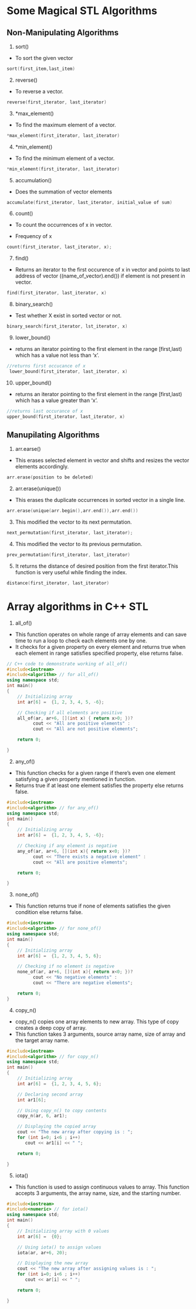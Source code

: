 # Some Magical STL Algorithms

## Non-Manipulating Algorithms

1. sort()

- To sort the given vector

```C++
sort(first_item,last_item)
```

2. reverse()

- To reverse a vector.

```C++
reverse(first_iterator, last_iterator)
```

3. \*max_element()

- To find the maximum element of a vector.

```C++
*max_element(first_iterator, last_iterator)
```

4. \*min_element()

- To find the minimum element of a vector.

```C++
*min_element(first_iterator, last_iterator)
```

5. accumulation()

- Does the summation of vector elements

```C++
accumulate(first_iterator, last_iterator, initial_value of sum)
```

6. count()

- To count the occurrences of x in vector.

- Frequency of x

```C++
count(first_iterator, last_iterator, x);
```

7. find()

- Returns an iterator to the first occurence of x in vector and points to last address of vector ((name_of_vector).end()) if element is not present in vector.

```C++
find(first_iterator, last_iterator, x)
```

8. binary_search()

- Test whether X exist in sorted vector or not.

```c++
binary_search(first_iterator, lst_iterator, x)
```

9. lower_bound()

- returns an iterator pointing to the first element in the range [first,last) which has a value not less than ‘x’.

```C++
//returns first occucance of x
 lower_bound(first_iterator, last_iterator, x)
```

10. upper_bound()

- returns an iterator pointing to the first element in the range [first,last) which has a value greater than ‘x’.

```C++
//returns last occurance of x
upper_bound(first_iterator, last_iterator, x)
```

## Manupilating Algorithms

1. arr.earse()

- This erases selected element in vector and shifts and resizes the vector elements accordingly.

```C++
arr.erase(position to be deleted)
```

2. arr.erase(unique())

- This erases the duplicate occurrences in sorted vector in a single line.

```C++
arr.erase(unique(arr.begin(),arr.end()),arr.end())
```

3.  This modified the vector to its next permutation.

```C++
next_permutation(first_iterator, last_iterator);
```

4. This modified the vector to its previous permutation.

```C++
prev_permutation(first_iterator, last_iterator)
```

5. It returns the distance of desired position from the first iterator.This function is very useful while finding the index.

```C++
distance(first_iterator, last_iterator)
```

# Array algorithms in C++ STL

1. all_of()

- This function operates on whole range of array elements and can save time to run a loop to check each elements one by one.
- It checks for a given property on every element and returns true when each element in range satisfies specified property, else returns false.

```C++
// C++ code to demonstrate working of all_of()
#include<iostream>
#include<algorithm> // for all_of()
using namespace std;
int main()
{
    // Initializing array
    int ar[6] =  {1, 2, 3, 4, 5, -6};

    // Checking if all elements are positive
    all_of(ar, ar+6, [](int x) { return x>0; })?
          cout << "All are positive elements" :
          cout << "All are not positive elements";

    return 0;

}
```

2. any_of()

- This function checks for a given range if there’s even one element satisfying a given property mentioned in function.
- Returns true if at least one element satisfies the property else returns false.

```C++
#include<iostream>
#include<algorithm> // for any_of()
using namespace std;
int main()
{
    // Initializing array
    int ar[6] =  {1, 2, 3, 4, 5, -6};

    // Checking if any element is negative
    any_of(ar, ar+6, [](int x){ return x<0; })?
          cout << "There exists a negative element" :
          cout << "All are positive elements";

    return 0;

}
```

3. none_of()

- This function returns true if none of elements satisfies the given condition else returns false.

```C++
#include<iostream>
#include<algorithm> // for none_of()
using namespace std;
int main()
{
    // Initializing array
    int ar[6] =  {1, 2, 3, 4, 5, 6};

    // Checking if no element is negative
    none_of(ar, ar+6, [](int x){ return x<0; })?
          cout << "No negative elements" :
          cout << "There are negative elements";

    return 0;
}
```

4. copy_n()

- copy_n() copies one array elements to new array. This type of copy creates a deep copy of array.
- This function takes 3 arguments, source array name, size of array and the target array name.

```C++
#include<iostream>
#include<algorithm> // for copy_n()
using namespace std;
int main()
{
    // Initializing array
    int ar[6] =  {1, 2, 3, 4, 5, 6};

    // Declaring second array
    int ar1[6];

    // Using copy_n() to copy contents
    copy_n(ar, 6, ar1);

    // Displaying the copied array
    cout << "The new array after copying is : ";
    for (int i=0; i<6 ; i++)
       cout << ar1[i] << " ";

    return 0;

}
```

5. iota()

- This function is used to assign continuous values to array. This function accepts 3 arguments, the array name, size, and the starting number.

```C++
#include<iostream>
#include<numeric> // for iota()
using namespace std;
int main()
{
    // Initializing array with 0 values
    int ar[6] =  {0};

    // Using iota() to assign values
    iota(ar, ar+6, 20);

    // Displaying the new array
    cout << "The new array after assigning values is : ";
    for (int i=0; i<6 ; i++)
       cout << ar[i] << " ";

    return 0;

}
```
